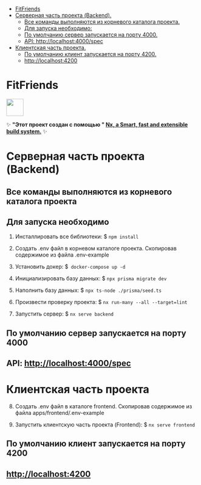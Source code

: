 <!--toc:start-->

- [FitFriends](#fitfriends)
- [Серверная часть проекта (Backend).](#серверная-часть-проекта-backend)
  - [Все команды выполняются из корневого каталога проекта.](#все-команды-выполняются-из-корневого-каталога-проекта)
  - [Для запуска необходимо:](#для-запуска-необходимо)
  - [По умолчанию сервер запускается на порту 4000.](#по-умолчанию-сервер-запускается-на-порту-4000)
  - [API: <http://localhost:4000/spec>](#api-httplocalhost4000spec)
- [Клиентская часть проекта.](#клиентская-часть-проекта)
  - [По умолчанию клиент запускается на порту 4200.](#по-умолчанию-клиент-запускается-на-порту-4200)
  - [<http://localhost:4200>](#httplocalhost4200)
  <!--toc:end-->

# FitFriends

<a alt="Nx logo" href="https://nx.dev" target="_blank" rel="noreferrer"><img src="https://raw.githubusercontent.com/nrwl/nx/master/images/nx-logo.png" width="45"></a>

✨ **"Этот проект создан с помощью " [Nx, a Smart, fast and extensible build system.](https://nx.dev)** ✨

# Серверная часть проекта (Backend)

## Все команды выполняются из корневого каталога проекта

## Для запуска необходимо

1. Инсталлировать все библиотеки:
   $ `npm install`
2. Создать .env файл в корневом каталоге проекта. Скопировав содержимое из файла .env-example
3. Установить докер:
   $` docker-compose up -d`
4. Инициализировать базу данных:
   $ `npx prisma migrate dev`
5. Наполнить базу данных:
   $ `npx ts-node ./prisma/seed.ts`

6. Произвести проверку проекта:
   $ `nx run-many --all --target=lint`

7. Запустить сервер:
   $ `nx serve backend`

## По умолчанию сервер запускается на порту 4000

## API: <http://localhost:4000/spec>

# Клиентская часть проекта

8. Создать .env файл в каталоге frontend. Скопировав содержимое из файла apps/frontend/.env-example

9. Запустить клиентскую часть проекта (Frontend):
   $ `nx serve frontend`

## По умолчанию клиент запускается на порту 4200

## <http://localhost:4200>
